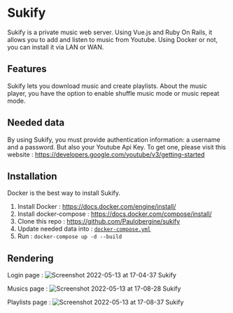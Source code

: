 # Sukify
Sukify is a private music web server. Using Vue.js and Ruby On Rails, it allows you to add and listen to music from Youtube. Using Docker or not, you can install it via LAN or WAN.

## Features
Sukify lets you download music and create playlists. About the music player, you have the option to enable shuffle music mode or music repeat mode.
 
## Needed data
By using Sukify, you must provide authentication information: a username and a password. But also your Youtube Api Key. To get one, please visit this website : https://developers.google.com/youtube/v3/getting-started

## Installation
Docker is the best way to install Sukify. 

1. Install Docker : https://docs.docker.com/engine/install/
2. Install docker-compose : https://docs.docker.com/compose/install/
3. Clone this repo : https://github.com/Paulobergine/sukify
4. Update needed data into : [``docker-compose.yml``](https://github.com/Paulobergine/sukify/blob/d23ebe141112b8d7be23da38fa55f457a6d4d4e4/docker-compose.yml#L34-L36)
5. Run : ``docker-compose up -d --build``

## Rendering
Login page :
![Screenshot 2022-05-13 at 17-04-37 Sukify](https://user-images.githubusercontent.com/56794631/168390186-7940e179-d54a-48ec-b745-e9be50fb4e32.png)


Musics page :
![Screenshot 2022-05-13 at 17-08-28 Sukify](https://user-images.githubusercontent.com/56794631/168390224-6148f0bf-4206-41a6-bd72-0b63441834f3.png)


Playlists page :
![Screenshot 2022-05-13 at 17-08-37 Sukify](https://user-images.githubusercontent.com/56794631/168390250-5cd2d2f3-71f6-4755-b253-d93bec8bc028.png)
